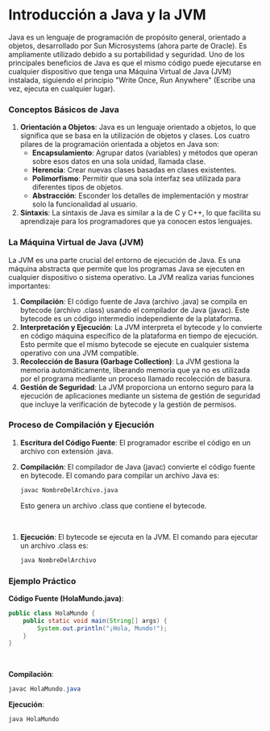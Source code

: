 # Introducción a Java y la JVM

Java es un lenguaje de programación de propósito general, orientado a objetos, desarrollado por Sun Microsystems (ahora parte de Oracle). Es ampliamente utilizado debido a su portabilidad y seguridad. Uno de los principales beneficios de Java es que el mismo código puede ejecutarse en cualquier dispositivo que tenga una Máquina Virtual de Java (JVM) instalada, siguiendo el principio "Write Once, Run Anywhere" (Escribe una vez, ejecuta en cualquier lugar).

### **Conceptos Básicos de Java**

1. **Orientación a Objetos**: Java es un lenguaje orientado a objetos, lo que significa que se basa en la utilización de objetos y clases. Los cuatro pilares de la programación orientada a objetos en Java son:
    - **Encapsulamiento**: Agrupar datos (variables) y métodos que operan sobre esos datos en una sola unidad, llamada clase.
    - **Herencia**: Crear nuevas clases basadas en clases existentes.
    - **Polimorfismo**: Permitir que una sola interfaz sea utilizada para diferentes tipos de objetos.
    - **Abstracción**: Esconder los detalles de implementación y mostrar solo la funcionalidad al usuario.
2. **Sintaxis**: La sintaxis de Java es similar a la de C y C++, lo que facilita su aprendizaje para los programadores que ya conocen estos lenguajes.

### **La Máquina Virtual de Java (JVM)**

La JVM es una parte crucial del entorno de ejecución de Java. Es una máquina abstracta que permite que los programas Java se ejecuten en cualquier dispositivo o sistema operativo. La JVM realiza varias funciones importantes:

1. **Compilación**: El código fuente de Java (archivo .java) se compila en bytecode (archivo .class) usando el compilador de Java (javac). Este bytecode es un código intermedio independiente de la plataforma.
2. **Interpretación y Ejecución**: La JVM interpreta el bytecode y lo convierte en código máquina específico de la plataforma en tiempo de ejecución. Esto permite que el mismo bytecode se ejecute en cualquier sistema operativo con una JVM compatible.
3. **Recolección de Basura (Garbage Collection)**: La JVM gestiona la memoria automáticamente, liberando memoria que ya no es utilizada por el programa mediante un proceso llamado recolección de basura.
4. **Gestión de Seguridad**: La JVM proporciona un entorno seguro para la ejecución de aplicaciones mediante un sistema de gestión de seguridad que incluye la verificación de bytecode y la gestión de permisos.

### **Proceso de Compilación y Ejecución**

1. **Escritura del Código Fuente**: El programador escribe el código en un archivo con extensión .java.
2. **Compilación**: El compilador de Java (javac) convierte el código fuente en bytecode. El comando para compilar un archivo Java es:
    
    ```bash
    javac NombreDelArchivo.java
    ```
    
    Esto genera un archivo .class que contiene el bytecode.
    

​

1. **Ejecución**: El bytecode se ejecuta en la JVM. El comando para ejecutar un archivo .class es:
    
    ```bash
    java NombreDelArchivo
    ```
    

### **Ejemplo Práctico**

**Código Fuente (HolaMundo.java)**:

```java
public class HolaMundo {
    public static void main(String[] args) {
        System.out.println("¡Hola, Mundo!");
    }
}
```

​

**Compilación**:

```java
javac HolaMundo.java
```

**Ejecución**:

```java
java HolaMundo
```
